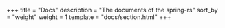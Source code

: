 +++
title = "Docs"
description = "The documents of the spring-rs"
sort_by = "weight"
weight = 1
template = "docs/section.html"
+++
